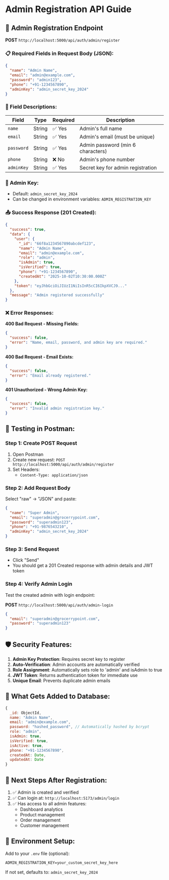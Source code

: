 # Admin Registration API Guide

## 🔐 Admin Registration Endpoint

**POST** `http://localhost:5000/api/auth/admin/register`

### 📋 Required Fields in Request Body (JSON):

```json
{
  "name": "Admin Name",
  "email": "admin@example.com", 
  "password": "admin123",
  "phone": "+91-1234567890",
  "adminKey": "admin_secret_key_2024"
}
```

### 📝 Field Descriptions:

| Field | Type | Required | Description |
|-------|------|----------|-------------|
| `name` | String | ✅ Yes | Admin's full name |
| `email` | String | ✅ Yes | Admin's email (must be unique) |
| `password` | String | ✅ Yes | Admin password (min 6 characters) |
| `phone` | String | ❌ No | Admin's phone number |
| `adminKey` | String | ✅ Yes | Secret key for admin registration |

### 🔑 Admin Key:
- Default: `admin_secret_key_2024`
- Can be changed in environment variables: `ADMIN_REGISTRATION_KEY`

### 📤 Success Response (201 Created):

```json
{
  "success": true,
  "data": {
    "user": {
      "_id": "66f8a1234567890abcdef123",
      "name": "Admin Name",
      "email": "admin@example.com", 
      "role": "admin",
      "isAdmin": true,
      "isVerified": true,
      "phone": "+91-1234567890",
      "createdAt": "2025-10-02T10:30:00.000Z"
    },
    "token": "eyJhbGciOiJIUzI1NiIsInR5cCI6IkpXVCJ9..."
  },
  "message": "Admin registered successfully"
}
```

### ❌ Error Responses:

**400 Bad Request - Missing Fields:**
```json
{
  "success": false,
  "error": "Name, email, password, and admin key are required."
}
```

**400 Bad Request - Email Exists:**
```json
{
  "success": false,
  "error": "Email already registered."
}
```

**401 Unauthorized - Wrong Admin Key:**
```json
{
  "success": false,
  "error": "Invalid admin registration key."
}
```

## 🧪 Testing in Postman:

### Step 1: Create POST Request
1. Open Postman
2. Create new request: `POST http://localhost:5000/api/auth/admin/register`
3. Set Headers:
   - `Content-Type: application/json`

### Step 2: Add Request Body
Select "raw" → "JSON" and paste:

```json
{
  "name": "Super Admin",
  "email": "superadmin@grocerrypoint.com", 
  "password": "superadmin123",
  "phone": "+91-9876543210",
  "adminKey": "admin_secret_key_2024"
}
```

### Step 3: Send Request
- Click "Send"
- You should get a 201 Created response with admin details and JWT token

### Step 4: Verify Admin Login
Test the created admin with login endpoint:

**POST** `http://localhost:5000/api/auth/admin-login`

```json
{
  "email": "superadmin@grocerrypoint.com",
  "password": "superadmin123"
}
```

## 🛡️ Security Features:

1. **Admin Key Protection**: Requires secret key to register
2. **Auto-Verification**: Admin accounts are automatically verified
3. **Role Assignment**: Automatically sets role to 'admin' and isAdmin to true
4. **JWT Token**: Returns authentication token for immediate use
5. **Unique Email**: Prevents duplicate admin emails

## 🎯 What Gets Added to Database:

```javascript
{
  _id: ObjectId,
  name: "Admin Name",
  email: "admin@example.com",
  password: "hashed_password", // Automatically hashed by bcrypt
  role: "admin",
  isAdmin: true,
  isVerified: true,
  isActive: true,
  phone: "+91-1234567890",
  createdAt: Date,
  updatedAt: Date
}
```

## 🚀 Next Steps After Registration:

1. ✅ Admin is created and verified
2. ✅ Can login at: `http://localhost:5173/admin/login`
3. ✅ Has access to all admin features:
   - Dashboard analytics
   - Product management
   - Order management
   - Customer management

## 🔧 Environment Setup:

Add to your `.env` file (optional):
```
ADMIN_REGISTRATION_KEY=your_custom_secret_key_here
```

If not set, defaults to: `admin_secret_key_2024`